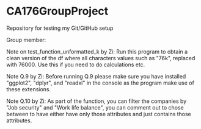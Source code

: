 # CA176GroupProject
Repository for testing my Git/GitHub setup

Group member: 


Note on test_function_unformatted_k by Zi:
Run this program to obtain a clean version of the df where all characters values such as "76k", replaced with 76000. Use this if you need to do calculations etc. 


Note Q.9 by Zi: 
Before running Q.9 please make sure you have installed "ggplot2", "dplyr", and "readxl" in the console as the program make use of these extensions.

Note Q.10 by Zi:
As part of the function, you can filter the companies by "Job security" and "Work life balance", you can comment out to chose between to have either have only those attributes and just contains those attributes.